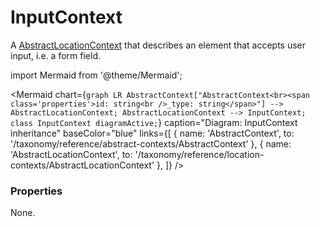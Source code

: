 # InputContext

A [AbstractLocationContext](/taxonomy/reference/location-contexts/AbstractLocationontext) that describes an element that accepts user input, i.e. a form field.

import Mermaid from '@theme/Mermaid';

<Mermaid chart={`
	graph LR
		AbstractContext["AbstractContext<br><span class='properties'>id: string<br />_type: string</span>"] --> AbstractLocationContext;
        AbstractLocationContext --> InputContext;
    class InputContext diagramActive;
`} 
  caption="Diagram: InputContext inheritance" 
  baseColor="blue" 
  links={[
    { name: 'AbstractContext', to: '/taxonomy/reference/abstract-contexts/AbstractContext' },
    { name: 'AbstractLocationContext', to: '/taxonomy/reference/location-contexts/AbstractLocationContext' },
  ]}
/>

### Properties
None.